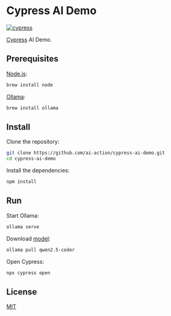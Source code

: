 # Cypress AI Demo

[![cypress](https://github.com/ai-action/cypress-ai-demo/actions/workflows/cypress.yml/badge.svg)](https://github.com/ai-action/cypress-ai-demo/actions/workflows/cypress.yml)

[Cypress](https://www.cypress.io/) AI Demo.

## Prerequisites

[Node.js](https://nodejs.org/):

```sh
brew install node
```

[Ollama](https://ollama.com/):

```sh
brew install ollama
```

## Install

Clone the repository:

```sh
git clone https://github.com/ai-action/cypress-ai-demo.git
cd cypress-ai-demo
```

Install the dependencies:

```sh
npm install
```

## Run

Start Ollama:

```sh
ollama serve
```

Download [model](https://ollama.com/library/qwen2.5-coder):

```sh
ollama pull qwen2.5-coder
```

Open Cypress:

```sh
npx cypress open
```

## License

[MIT](LICENSE)
